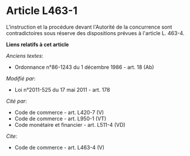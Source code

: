 # Article L463-1

L'instruction et la procédure devant l'Autorité de la concurrence sont contradictoires sous réserve des dispositions prévues
à l'article L. 463-4.

**Liens relatifs à cet article**

_Anciens textes_:

  - Ordonnance n°86-1243 du 1 décembre 1986 - art. 18 (Ab)

_Modifié par_:

  - Loi n°2011-525 du 17 mai 2011 - art. 178

_Cité par_:

  - Code de commerce - art. L420-7 (V)
  - Code de commerce - art. L950-1 (VT)
  - Code monétaire et financier - art. L511-4 (VD)

_Cite_:

  - Code de commerce - art. L463-4 (V)
